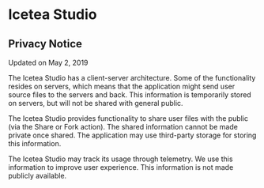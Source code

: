 # Icetea Studio

## Privacy Notice

Updated on May 2, 2019

The Icetea Studio has a client-server architecture. Some of the functionality resides on servers, which means that the application might send user source files to the servers and back. This information is temporarily stored on servers, but will not be shared with general public.

The Icetea Studio provides functionality to share user files with the public (via the Share or Fork action). The shared information cannot be made private once shared. The application may use third-party storage for storing this information.

The Icetea Studio may track its usage through telemetry. We use this information to improve user experience. This information is not made publicly available.
